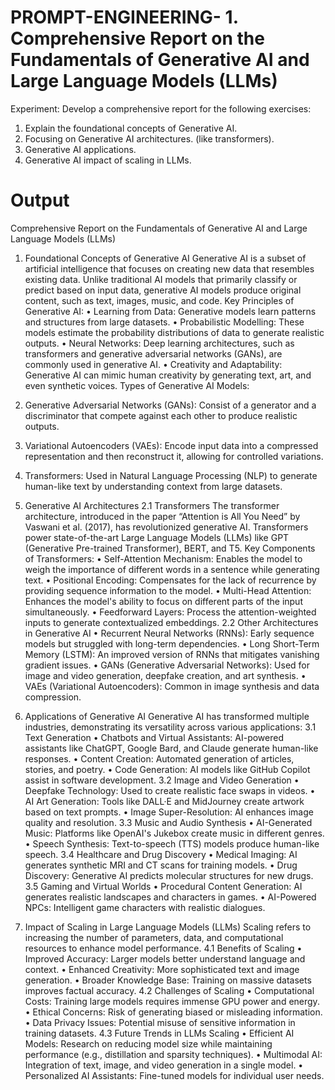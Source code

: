 # PROMPT-ENGINEERING- 1.	Comprehensive Report on the Fundamentals of Generative AI and Large Language Models (LLMs)
Experiment:
Develop a comprehensive report for the following exercises:
1.	Explain the foundational concepts of Generative AI. 
2.	Focusing on Generative AI architectures. (like transformers).
3.	Generative AI applications.
4.	Generative AI impact of scaling in LLMs.

# Output
Comprehensive Report on the Fundamentals of Generative AI and Large Language Models (LLMs) 
1.	Foundational Concepts of Generative AI 
Generative AI is a subset of artificial intelligence that focuses on creating new data that resembles existing data. Unlike traditional AI models that primarily classify or predict based on input data, generative AI models produce original content, such as text, images, music, and code. 
Key Principles of Generative AI: 
•	Learning from Data: Generative models learn patterns and structures from large datasets. 
•	Probabilistic Modelling: These models estimate the probability distributions of data to generate realistic outputs. 
•	Neural Networks: Deep learning architectures, such as transformers and generative adversarial networks (GANs), are commonly used in generative AI. 
•	Creativity and Adaptability: Generative AI can mimic human creativity by generating text, art, and even synthetic voices. 
Types of Generative AI Models: 
1.	Generative Adversarial Networks (GANs): Consist of a generator and a discriminator that compete against each other to produce realistic outputs. 
2.	Variational Autoencoders (VAEs): Encode input data into a compressed representation and then reconstruct it, allowing for controlled variations. 
3.	Transformers: Used in Natural Language Processing (NLP) to generate human-like text by understanding context from large datasets. 
 
2.	Generative AI Architectures 
2.1	Transformers 
The transformer architecture, introduced in the paper “Attention is All You Need” by Vaswani et al. (2017), has revolutionized generative AI. Transformers power state-of-the-art Large Language Models (LLMs) like GPT (Generative Pre-trained Transformer), BERT, and T5. 
Key Components of Transformers: 
•	Self-Attention Mechanism: Enables the model to weigh the importance of different words in a sentence while generating text. 
•	Positional Encoding: Compensates for the lack of recurrence by providing sequence information to the model. 
•	Multi-Head Attention: Enhances the model's ability to focus on different parts of the input simultaneously. 
•	Feedforward Layers: Process the attention-weighted inputs to generate contextualized embeddings. 
2.2	Other Architectures in Generative AI 
•	Recurrent Neural Networks (RNNs): Early sequence models but struggled with long-term dependencies. 
•	Long Short-Term Memory (LSTM): An improved version of RNNs that mitigates vanishing gradient issues. 
•	GANs (Generative Adversarial Networks): Used for image and video generation, deepfake creation, and art synthesis. 
•	VAEs (Variational Autoencoders): Common in image synthesis and data compression. 
 
3.	Applications of Generative AI 
Generative AI has transformed multiple industries, demonstrating its versatility across various applications: 
3.1	Text Generation 
•	Chatbots and Virtual Assistants: AI-powered assistants like ChatGPT, Google Bard, and Claude generate human-like responses. 
•	Content Creation: Automated generation of articles, stories, and poetry. 
•	Code Generation: AI models like GitHub Copilot assist in software development. 
3.2	Image and Video Generation 
•	Deepfake Technology: Used to create realistic face swaps in videos. 
•	AI Art Generation: Tools like DALL·E and MidJourney create artwork based on text prompts. 
•	Image Super-Resolution: AI enhances image quality and resolution. 
3.3	Music and Audio Synthesis 
•	AI-Generated Music: Platforms like OpenAI's Jukebox create music in different genres. 
•	Speech Synthesis: Text-to-speech (TTS) models produce human-like speech. 
3.4	Healthcare and Drug Discovery 
•	Medical Imaging: AI generates synthetic MRI and CT scans for training models. 
•	Drug Discovery: Generative AI predicts molecular structures for new drugs. 
3.5	Gaming and Virtual Worlds 
•	Procedural Content Generation: AI generates realistic landscapes and characters in games. 
•	AI-Powered NPCs: Intelligent game characters with realistic dialogues. 
 
4.	Impact of Scaling in Large Language Models (LLMs) 
Scaling refers to increasing the number of parameters, data, and computational resources to enhance model performance. 
4.1	Benefits of Scaling 
•	Improved Accuracy: Larger models better understand language and context. 
•	Enhanced Creativity: More sophisticated text and image generation. 
•	Broader Knowledge Base: Training on massive datasets improves factual accuracy. 
4.2	Challenges of Scaling 
•	Computational Costs: Training large models requires immense GPU power and energy. 
•	Ethical Concerns: Risk of generating biased or misleading information. 
•	Data Privacy Issues: Potential misuse of sensitive information in training datasets. 
4.3	Future Trends in LLMs Scaling 
•	Efficient AI Models: Research on reducing model size while maintaining performance (e.g., distillation and sparsity techniques). 
•	Multimodal AI: Integration of text, image, and video generation in a single model. 
•	Personalized AI Assistants: Fine-tuned models for individual user needs. 


